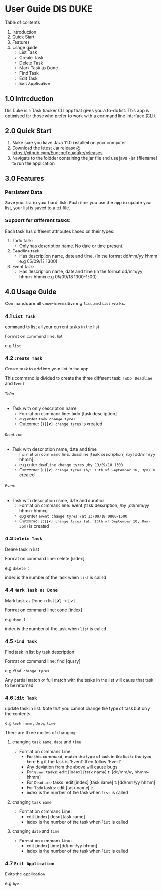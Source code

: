 # User Guide DIS DUKE

Table of contents
1.  Introduction
2.  Quick Start
3.  Features
4.  Usage guide
    -   List Task
    -   Create Task
    -   Delete Task
    -   Mark Task as Done
    -   Find Task
    -   Edit Task
    -   Exit Application

## 1.0 Introduction 
Dis Duke is a Task tracker CLI app that gives you a to-do list. This app is optimised for those who prefer to work with a command line interface (CLI).

## 2.0 Quick Start 
1. Make sure you have Java 11.0 installed on your computer
2. Download the latest Jar release @ https://github.com/EugeneTeu/duke/releases
3. Navigate to the foldder containing the jar file and use java -jar {filename} to run the application


## 3.0 Features 

### Persistent  Data
Save your list to your hard disk. Each time you use the app to update your list, your list is saved to a txt file.

### Support for different tasks: 
Each task has different attributes based on their types: 
1. Todo task:
    *   Only has description name. No date or time present.
2. Deadline task:
    *   Has description name, date and time. (in the format dd/mm/yy hhmm e.g 05/09/18 1300) 
3. Event task:
    *   Has description name, date and time  (in the format dd/mm/yy hhmm-hhmm e.g 05/09/18 1300-1500) 

## 4.0 Usage Guide
Commands are all case-insensitive e.g `list` and `List` works.

### 4.1 `List Task` 

command to list all your current tasks in the list

Format on command line: list

e.g `list` 

### 4.2 `Create Task` 

Create task to add into your list in the app.

This command is divided to create the three different task: `ToDo` , `Deadline` and `Event`

###### `ToDo`

* Task with only description name
    * Format on command line: todo [task description]
    * e.g enter `todo change tyres`
    * Outcome: `[T][✘] change tyres` is created
    
###### `Deadline`

* Task with description name, date and time
    * Format on command line: deadline [task description] /by [dd/mm/yy hhmm]
    * e.g enter `deadline change tyres /by 13/09/18 1500`
    * Outcome: `[D][✘] change tyres (by: 13th of September 18, 3pm)` is created
    
###### `Event`

* Task with description name, date and duration
    * Format on command line: event [task description] /by [dd/mm/yy hhmm-hhmm]
    * e.g enter `event change tyres /at 13/09/18 0800-1500`
    * Outcome: `[E][✘] change tyres (at: 13th of September 18, 8am-3pm)` is created


### 4.3 `Delete Task` 

Delete task in list

Format on command line: delete [index]

e.g `delete 1`

index is the number of the task when `list` is called

### 4.4 `Mark Task as Done` 

Mark task as Done in list [✘]  -> [✓]

Format on command line: done [index]

e.g `done 1`

index is the number of the task when `list` is called

### 4.5 `Find Task` 

Find task in list by task description

Format on command line: find [query]

e.g `find change tyres`

Any partial match or full match with the tasks in the list will cause that task to be returned

### 4.6 `Edit Task` 

update task in list. Note that you cannot change the type of task but only the contents 

e.g `task name` , `date`, `time`

There are three modes of changing: 

1. changing `task name`, `date` and `time`
   * Format on command Line: 
     * For this command, match the type of task in the list to the type here E.g if the task is 'Event' then follow 'Event'
     * Any deviation from the above will cause bugs
     * For `Event` tasks: edit [index]  [task name] t: [dd/mm/yy hhmm-hhmm] 
     * For `Deadline` tasks: edit [index]  [task name] t: [dd/mm/yy hhmm] 
     * For `Todo` tasks: edit [task name] t:
     * index is the number of the task when `list` is called
   
2. changing `task name`
   * Format on command Line:
     * edit [index] desc [task name]
     * index is the number of the task when `list` is called

3. changing `date` and `time`
   * Format on command Line:
     * edit [index] time [dd/mm/yy hhmm]
     * index is the number of the task when `list` is called

### 4.7 `Exit Application` 

Exits the application 

e.g `bye` 
